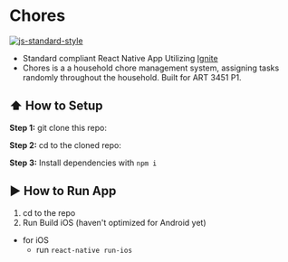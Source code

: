 #  Chores
[![js-standard-style](https://img.shields.io/badge/code%20style-standard-brightgreen.svg?style=flat)](http://standardjs.com/)

* Standard compliant React Native App Utilizing [Ignite](https://github.com/infinitered/ignite)
* Chores is a a household chore management system, assigning tasks randomly throughout the household. Built for ART 3451 P1.

## :arrow_up: How to Setup

**Step 1:** git clone this repo:

**Step 2:** cd to the cloned repo:

**Step 3:** Install dependencies with `npm i`


## :arrow_forward: How to Run App

1. cd to the repo
2. Run Build iOS (haven't optimized for Android yet)
  * for iOS
    * run `react-native run-ios`

